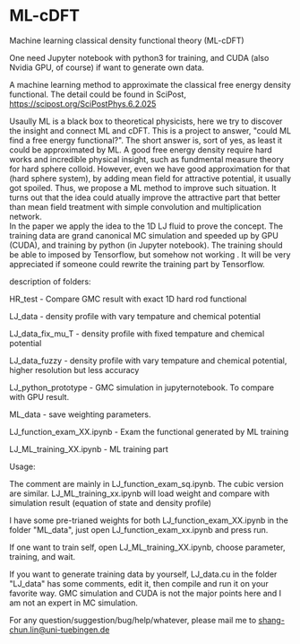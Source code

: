 # ML-cDFT
Machine learning classical density functional theory (ML-cDFT)

One need Jupyter notebook with python3 for training, and CUDA (also Nvidia GPU, of course) if want to generate own data.  

A machine learning method to approximate the classical free energy density functional. The detail could be found in SciPost, https://scipost.org/SciPostPhys.6.2.025

Usaully ML is a black box to theoretical physicists, here we try to discover the insight and connect ML and cDFT. 
This is a project to answer, "could ML find a free energy functional?". The short answer is, sort of yes, as least it could be approximated by ML. 
A good free energy density require hard works and incredible physical insight, such as fundmental measure theory for hard sphere colloid. However, even we have good approximation for that (hard sphere system), by adding mean field for attractive potential, it usually got spoiled. Thus, we propose a ML method to improve such situation. It turns out that the idea could atually improve the attractive part that better than mean field treatment with simple convolution and multiplication network.    
In the paper we apply the idea to the 1D LJ fluid to prove the concept. The training data are grand canonical MC simulation and speeded up by GPU (CUDA), and training by python (in Jupyter notebook). The training should be able to imposed by Tensorflow, but somehow not working . It will be very appreciated if someone could rewrite the training part by Tensorflow.

description of folders:

HR_test - Compare GMC result with exact 1D hard rod functional

LJ_data - density profile with vary tempature and chemical potential 

LJ_data_fix_mu_T - density profile with fixed tempature and chemical potential

LJ_data_fuzzy - density profile with vary tempature and chemical potential, higher resolution but less accuracy

LJ_python_prototype - GMC simulation in jupyternotebook. To compare with GPU result. 

ML_data - save weighting parameters.

LJ_function_exam_XX.ipynb - Exam the functional generated by ML training  

LJ_ML_training_XX.ipynb - ML training part

Usage:

The comment are mainly in LJ_function_exam_sq.ipynb. The cubic version are similar. 
LJ_ML_training_xx.ipynb will load weight and compare with simulation result (equation of state and density profile)
 
I have some pre-trianed weights for both LJ_function_exam_XX.ipynb in the folder "ML_data", just open LJ_function_exam_xx.ipynb and press run.

If one want to train self, open LJ_ML_training_XX.ipynb, choose parameter, training, and wait.

If you want to generate training data by yourself, LJ_data.cu in the folder "LJ_data" has some comments, edit it, then compile and run it on your favorite way. GMC simulation and CUDA is not the major points here and I am not an expert in MC simulation.

For any question/suggestion/bug/help/whatever, please mail me to 
shang-chun.lin@uni-tuebingen.de
